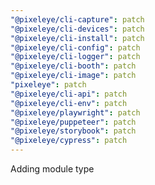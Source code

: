 ```yaml
---
"@pixeleye/cli-capture": patch
"@pixeleye/cli-devices": patch
"@pixeleye/cli-install": patch
"@pixeleye/cli-config": patch
"@pixeleye/cli-logger": patch
"@pixeleye/cli-booth": patch
"@pixeleye/cli-image": patch
"pixeleye": patch
"@pixeleye/cli-api": patch
"@pixeleye/cli-env": patch
"@pixeleye/playwright": patch
"@pixeleye/puppeteer": patch
"@pixeleye/storybook": patch
"@pixeleye/cypress": patch
---
```


Adding module type
